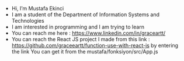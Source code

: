 - Hi, I’m Mustafa Ekinci
- I am a student of the Department of Information Systems and Technologies
- I am interested in programming and I am trying to learn
- You can reach me here : https://www.linkedin.com/in/graceartt/
- You can reach the React JS project I made from this link : https://github.com/graceeartt/function-use-with-react-js by entering the link You can get it from the mustafa/fonksiyon/src/App.js
 

<!---
graceeartt/graceeartt is a ✨ special ✨ repository because its `README.md` (this file) appears on your GitHub profile.
You can click the Preview link to take a look at your changes.
--->
